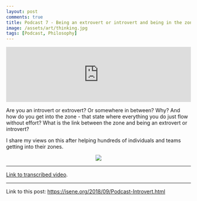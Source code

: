 ```yaml
---
layout: post
comments: true
title: Podcast 7 - Being an extrovert or introvert and being in the zone
image: /assets/art/thinking.jpg
tags: [Podcast, Philosophy]
---
```


<center><iframe src="https://anchor.fm/isene/embed/episodes/Episode-7---Being-an-extrovert-or-introvert-and-being-in-the-zone-e2al2g" width="100%" frameborder="0" scrolling="no"></iframe></center>

Are you an introvert or extrovert? Or somewhere in between? Why? And how
do you get into the zone - that state where everything you do just flow
without effort? What is the link between the zone and being an extrovert
or introvert?

I share my views on this after helping hundreds of individuals and teams
getting into their zones.

<center><img src="https://isene.org/assets/art/thinking.jpg" /></center>

---
[Link to transcribed video](https://youtu.be/vlakTXWP1ro).

---
Link to this post: <https://isene.org/2018/09/Podcast-Introvert.html>
